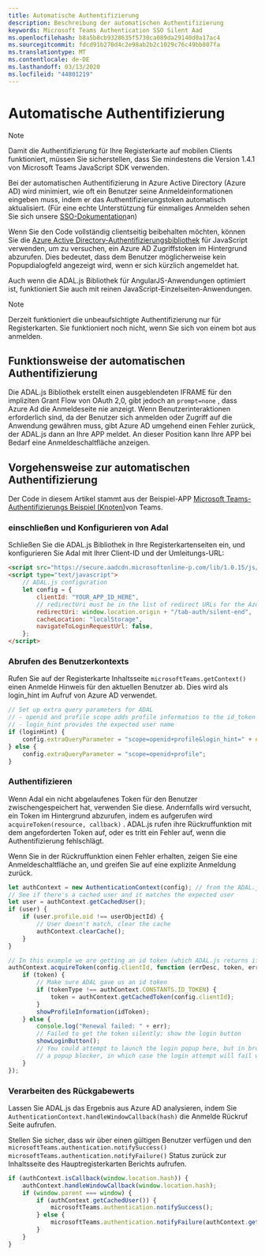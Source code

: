 ```yaml
---
title: Automatische Authentifizierung
description: Beschreibung der automatischen Authentifizierung
keywords: Microsoft Teams Authentication SSO Silent Aad
ms.openlocfilehash: b8a5b8cb9328635f5730ca089da29140d0a17ac4
ms.sourcegitcommit: fdcd91b270d4c2e98ab2b2c1029c76c49bb807fa
ms.translationtype: MT
ms.contentlocale: de-DE
ms.lasthandoff: 03/13/2020
ms.locfileid: "44801219"
---
```

# <a name="silent-authentication"></a>Automatische Authentifizierung

> [!NOTE]
> Damit die Authentifizierung für Ihre Registerkarte auf mobilen Clients funktioniert, müssen Sie sicherstellen, dass Sie mindestens die Version 1.4.1 von Microsoft Teams JavaScript SDK verwenden.

Bei der automatischen Authentifizierung in Azure Active Directory (Azure AD) wird minimiert, wie oft ein Benutzer seine Anmeldeinformationen eingeben muss, indem er das Authentifizierungstoken automatisch aktualisiert. (Für eine echte Unterstützung für einmaliges Anmelden sehen Sie sich unsere [SSO-Dokumentation](~/tabs/how-to/authentication/auth-aad-sso.md)an)

Wenn Sie den Code vollständig clientseitig beibehalten möchten, können Sie die [Azure Active Directory-Authentifizierungsbibliothek](/azure/active-directory/develop/active-directory-authentication-libraries) für JavaScript verwenden, um zu versuchen, ein Azure AD Zugriffstoken im Hintergrund abzurufen. Dies bedeutet, dass dem Benutzer möglicherweise kein Popupdialogfeld angezeigt wird, wenn er sich kürzlich angemeldet hat.

Auch wenn die ADAL.js Bibliothek für AngularJS-Anwendungen optimiert ist, funktioniert Sie auch mit reinen JavaScript-Einzelseiten-Anwendungen.

> [!NOTE]
> Derzeit funktioniert die unbeaufsichtigte Authentifizierung nur für Registerkarten. Sie funktioniert noch nicht, wenn Sie sich von einem bot aus anmelden.

## <a name="how-silent-authentication-works"></a>Funktionsweise der automatischen Authentifizierung

Die ADAL.js Bibliothek erstellt einen ausgeblendeten IFRAME für den impliziten Grant Flow von OAuth 2,0, gibt jedoch an `prompt=none` , dass Azure Ad die Anmeldeseite nie anzeigt. Wenn Benutzerinteraktionen erforderlich sind, da der Benutzer sich anmelden oder Zugriff auf die Anwendung gewähren muss, gibt Azure AD umgehend einen Fehler zurück, der ADAL.js dann an Ihre APP meldet. An dieser Position kann Ihre APP bei Bedarf eine Anmeldeschaltfläche anzeigen.

## <a name="how-to-do-silent-authentication"></a>Vorgehensweise zur automatischen Authentifizierung

Der Code in diesem Artikel stammt aus der Beispiel-APP [Microsoft Teams-Authentifizierungs Beispiel (Knoten)](https://github.com/OfficeDev/microsoft-teams-sample-complete-node)von Teams.

### <a name="include-and-configure-adal"></a>einschließen und Konfigurieren von Adal

Schließen Sie die ADAL.js Bibliothek in Ihre Registerkartenseiten ein, und konfigurieren Sie Adal mit Ihrer Client-ID und der Umleitungs-URL:

```html
<script src="https://secure.aadcdn.microsoftonline-p.com/lib/1.0.15/js/adal.min.js" integrity="sha384-lIk8T3uMxKqXQVVfFbiw0K/Nq+kt1P3NtGt/pNexiDby2rKU6xnDY8p16gIwKqgI" crossorigin="anonymous"></script>
<script type="text/javascript">
    // ADAL.js configuration
    let config = {
        clientId: "YOUR_APP_ID_HERE",
        // redirectUri must be in the list of redirect URLs for the Azure AD app
        redirectUri: window.location.origin + "/tab-auth/silent-end",
        cacheLocation: "localStorage",
        navigateToLoginRequestUrl: false,
    };
</script>
```

### <a name="get-the-user-context"></a>Abrufen des Benutzerkontexts

Rufen Sie auf der Registerkarte Inhaltsseite `microsoftTeams.getContext()` einen Anmelde Hinweis für den aktuellen Benutzer ab. Dies wird als login_hint im Aufruf von Azure AD verwendet.

```javascript
// Set up extra query parameters for ADAL
// - openid and profile scope adds profile information to the id_token
// - login_hint provides the expected user name
if (loginHint) {
    config.extraQueryParameter = "scope=openid+profile&login_hint=" + encodeURIComponent(loginHint);
} else {
    config.extraQueryParameter = "scope=openid+profile";
}
```

### <a name="authenticate"></a>Authentifizieren

Wenn Adal ein nicht abgelaufenes Token für den Benutzer zwischengespeichert hat, verwenden Sie diese. Andernfalls wird versucht, ein Token im Hintergrund abzurufen, indem es aufgerufen wird `acquireToken(resource, callback)` . ADAL.js rufen ihre Rückruffunktion mit dem angeforderten Token auf, oder es tritt ein Fehler auf, wenn die Authentifizierung fehlschlägt.

Wenn Sie in der Rückruffunktion einen Fehler erhalten, zeigen Sie eine Anmeldeschaltfläche an, und greifen Sie auf eine explizite Anmeldung zurück.

```javascript
let authContext = new AuthenticationContext(config); // from the ADAL.js library
// See if there's a cached user and it matches the expected user
let user = authContext.getCachedUser();
if (user) {
    if (user.profile.oid !== userObjectId) {
        // User doesn't match, clear the cache
        authContext.clearCache();
    }
}

// In this example we are getting an id token (which ADAL.js returns if we ask for resource = clientId)
authContext.acquireToken(config.clientId, function (errDesc, token, err, tokenType) {
    if (token) {
        // Make sure ADAL gave us an id token
        if (tokenType !== authContext.CONSTANTS.ID_TOKEN) {
            token = authContext.getCachedToken(config.clientId);
        }
        showProfileInformation(idToken);
    } else {
        console.log("Renewal failed: " + err);
        // Failed to get the token silently; show the login button
        showLoginButton();
        // You could attempt to launch the login popup here, but in browsers this could be blocked by
        // a popup blocker, in which case the login attempt will fail with the reason FailedToOpenWindow.
    }
});
```

### <a name="process-the-return-value"></a>Verarbeiten des Rückgabewerts

Lassen Sie ADAL.js das Ergebnis aus Azure AD analysieren, indem Sie `AuthenticationContext.handleWindowCallback(hash)` die Anmelde Rückruf Seite aufrufen.

Stellen Sie sicher, dass wir über einen gültigen Benutzer verfügen und den `microsoftTeams.authentication.notifySuccess()` `microsoftTeams.authentication.notifyFailure()` Status zurück zur Inhaltsseite des Hauptregisterkarten Berichts aufrufen.

```javascript
if (authContext.isCallback(window.location.hash)) {
    authContext.handleWindowCallback(window.location.hash);
    if (window.parent === window) {
        if (authContext.getCachedUser()) {
            microsoftTeams.authentication.notifySuccess();
        } else {
            microsoftTeams.authentication.notifyFailure(authContext.getLoginError());
        }
    }
}
```
